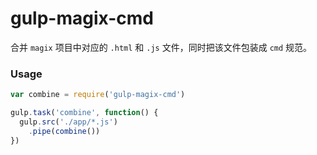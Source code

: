 # gulp-magix-cmd

合并 `magix` 项目中对应的 `.html` 和 `.js` 文件，同时把该文件包装成 `cmd` 规范。

### Usage

```js
var combine = require('gulp-magix-cmd')

gulp.task('combine', function() {
  gulp.src('./app/*.js')
    .pipe(combine())
})
```
